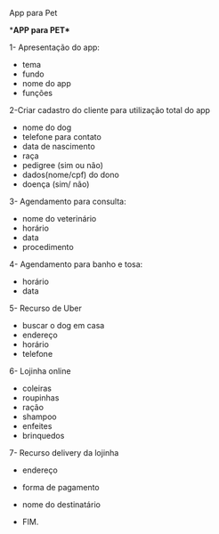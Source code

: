 App para Pet

***APP  para PET\*** 

1- Apresentação do app: 

- tema 
- fundo 
- nome do app 
- funções 

2-Criar cadastro do cliente para utilização total do app 

- nome do dog 
- telefone para contato 
- data de nascimento 
- raça 
- pedigree (sim ou não) 
- dados(nome/cpf) do dono  
- doença (sim/ não) 

3- Agendamento para consulta: 

- nome do veterinário 
- horário 
- data  
- procedimento 

4- Agendamento para banho e tosa: 

- horário  
- data  

5- Recurso de Uber 

- buscar o dog em casa  
- endereço 
- horário  
- telefone 

6- Lojinha online 

- coleiras 
- roupinhas 
- ração 
- shampoo 
- enfeites 
- brinquedos 

7- Recurso delivery da lojinha 

- endereço 
- forma de pagamento 
- nome do destinatário 

 

- FIM. 
